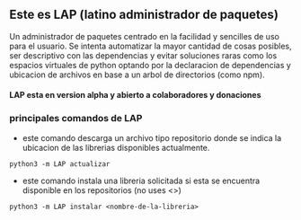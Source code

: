 ## Este es LAP (latino administrador de paquetes)

Un administrador de paquetes centrado en la facilidad y sencilles de uso para el usuario. Se intenta automatizar la mayor cantidad de cosas posibles, ser descriptivo con las dependencias y evitar soluciones raras como los espacios virtuales de python optando por la declaracion de dependencias y ubicacion de archivos en base a un arbol de directorios (como npm).

#### LAP esta en version alpha y abierto a colaboradores y donaciones

### principales comandos de LAP

- este comando descarga un archivo tipo repositorio donde se indica la ubicacion de las librerias disponibles actualmente.

```shell
python3 -m LAP actualizar
```

- este comando instala una libreria solicitada si esta se encuentra disponible en los repositorios (no uses <>)

```shell
python3 -m LAP instalar <nombre-de-la-libreria>
```
